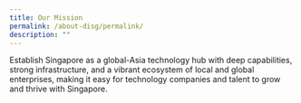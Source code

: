 ```yaml
---
title: Our Mission
permalink: /about-disg/permalink/
description: ""
---
```

Establish Singapore as a global-Asia technology hub with deep capabilities, strong infrastructure, and a vibrant ecosystem of local and global enterprises, making it easy for technology companies and talent to grow and thrive with Singapore.